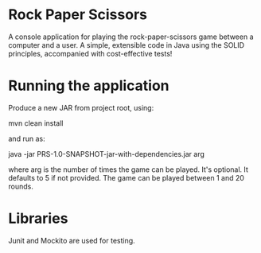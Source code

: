 Rock Paper Scissors
===================

A console application for playing the rock-paper-scissors game between a
computer and a user. A simple, extensible code in Java using the SOLID
principles, accompanied with cost-effective tests!

# Running the application
Produce a new JAR from project root, using:

  mvn clean install

and run as:

  java -jar PRS-1.0-SNAPSHOT-jar-with-dependencies.jar arg

where arg is the number of times the game can be played. It's optional. It
defaults to 5 if not provided. The game can be played between 1 and 20 rounds.

# Libraries
Junit and Mockito are used for testing.
